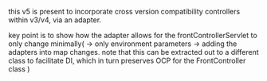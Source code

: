 this v5 is present to incorporate cross version compatibility controllers within v3/v4, via an adapter.

key point is to show how the adapter allows for the frontControllerServlet to only change minimally(
-> only environment parameters -> adding the adapters into map changes.
note that this can be extracted out to a different class to facilitate DI, which in turn preserves OCP for the FrontController class
)


